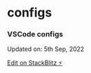 # configs

### VSCode configs
Updated on: 5th Sep, 2022

[Edit on StackBlitz ⚡️](https://stackblitz.com/edit/configs)